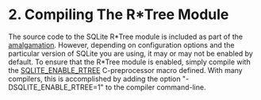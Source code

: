 # 2\. Compiling The R\*Tree Module



The source code to the SQLite R\*Tree module is included as part
of the [amalgamation](amalgamation.html). However, depending on configuration options
and the particular version of SQLite you are using, it may or may not
be enabled by default. To ensure that the R\*Tree module is enabled,
simply compile with the [SQLITE\_ENABLE\_RTREE](compile.html#enable_rtree) 
C\-preprocessor macro defined. With many compilers, this is accomplished
by adding the option "\-DSQLITE\_ENABLE\_RTREE\=1" to the compiler
command\-line.



